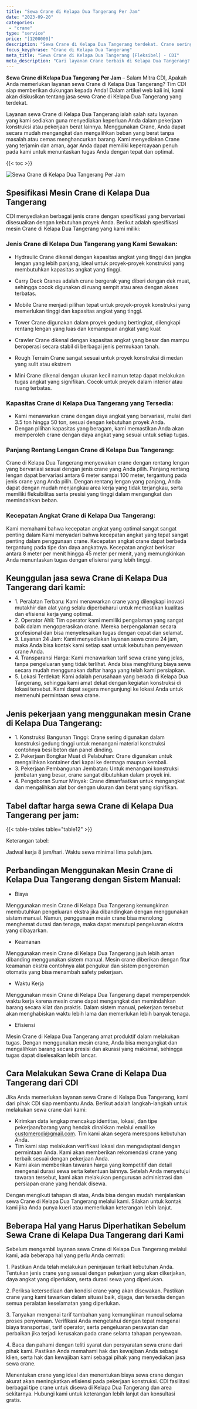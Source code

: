 ```yaml
---
title: "Sewa Crane di Kelapa Dua Tangerang Per Jam"
date: "2023-09-20"
categories:
 - "crane"
type: "service"
price: "[1200000]"
description: "Sewa Crane di Kelapa Dua Tangerang terdekat. Crane sering digunakan untuk proyek pembangunan sebagai peralatan andal yang efisien. Hubungi kami untuk info lengkap."
focus_keyphrase: "Crane di Kelapa Dua Tangerang"
meta_title: "Sewa Crane di Kelapa Dua Tangerang [Fleksibel] - CDI"
meta_description: "Cari layanan Crane terbaik di Kelapa Dua Tangerang? Kami menyediakan Crane berkualitas untuk pengangkatan berat. Dapatkan penawaran sekarang."
---
```


**Sewa Crane di Kelapa Dua Tangerang Per Jam** – Salam Mitra CDI, Apakah Anda memerlukan layanan sewa Crane di Kelapa Dua Tangerang? Tim CDI siap memberikan dukungan kepada Anda! Dalam artikel web kali ini, kami akan diskusikan tentang jasa sewa Crane di Kelapa Dua Tangerang yang terdekat.

Layanan sewa Crane di Kelapa Dua Tangerang ialah salah satu layanan yang kami sediakan guna menyediakan keperluan Anda dalam pekerjaan konstruksi atau pekerjaan berat lainnya. Menggunakan Crane, Anda dapat secara mudah mengangkat dan mengalihkan beban yang berat tanpa masalah atau cemas menghancurkan barang. Kami menyediakan Crane yang terjamin dan aman, agar Anda dapat memiliki kepercayaan penuh pada kami untuk menuntaskan tugas Anda dengan tepat dan optimal.

{{< toc >}}

![Sewa Crane di Kelapa Dua Tangerang Per Jam](/images/crane/crane-18.jpg)

## Spesifikasi Mesin Crane di Kelapa Dua Tangerang

CDI menyediakan berbagai jenis crane dengan spesifikasi yang bervariasi disesuaikan dengan kebutuhan proyek Anda. Berikut adalah spesifikasi mesin Crane di Kelapa Dua Tangerang yang kami miliki:

### Jenis Crane di Kelapa Dua Tangerang yang Kami Sewakan:

*   Hydraulic Crane dikenal dengan kapasitas angkat yang tinggi dan jangka lengan yang lebih panjang, ideal untuk proyek-proyek konstruksi yang membutuhkan kapasitas angkat yang tinggi.
*   Carry Deck Cranes adalah crane bergerak yang diberi dengan dek muat, sehingga cocok digunakan di ruang sempit atau area dengan akses terbatas.
*   Mobile Crane menjadi pilihan tepat untuk proyek-proyek konstruksi yang memerlukan tinggi dan kapasitas angkat yang tinggi.
*   Tower Crane digunakan dalam proyek gedung bertingkat, dilengkapi rentang lengan yang luas dan kemampuan angkat yang kuat

*   Crawler Crane dikenal dengan kapasitas angkat yang besar dan mampu beroperasi secara stabil di berbagai jenis permukaan tanah.
*   Rough Terrain Crane sangat sesuai untuk proyek konstruksi di medan yang sulit atau ekstrem

*   Mini Crane dikenal dengan ukuran kecil namun tetap dapat melakukan tugas angkat yang signifikan. Cocok untuk proyek dalam interior atau ruang terbatas.

### Kapasitas Crane di Kelapa Dua Tangerang yang Tersedia:

*   Kami menawarkan crane dengan daya angkat yang bervariasi, mulai dari 3.5 ton hingga 50 ton, sesuai dengan kebutuhan proyek Anda.
*   Dengan pilihan kapasitas yang beragam, kami memastikan Anda akan memperoleh crane dengan daya angkat yang sesuai untuk setiap tugas.

### Panjang Rentang Lengan Crane di Kelapa Dua Tangerang:

Crane di Kelapa Dua Tangerang menyewakan crane dengan rentang lengan yang bervariasi sesuai dengan jenis crane yang Anda pilih. Panjang rentang lengan dapat bervariasi antara 6 meter sampai 100 meter, tergantung pada jenis crane yang Anda pilih. Dengan rentang lengan yang panjang, Anda dapat dengan mudah menjangkau area kerja yang tidak terjangkau, serta memiliki fleksibilitas serta presisi yang tinggi dalam mengangkat dan memindahkan beban.

### Kecepatan Angkat Crane di Kelapa Dua Tangerang:

Kami memahami bahwa kecepatan angkat yang optimal sangat sangat penting dalam Kami menyadari bahwa kecepatan angkat yang tepat sangat penting dalam penggunaan crane. Kecepatan angkat crane dapat berbeda tergantung pada tipe dan daya angkatnya. Kecepatan angkat berkisar antara 8 meter per menit hingga 45 meter per menit, yang memungkinkan Anda menuntaskan tugas dengan efisiensi yang lebih tinggi.

## Keunggulan jasa sewa Crane di Kelapa Dua Tangerang dari kami:

*   1\. Peralatan Terbaru: Kami menawarkan crane yang dilengkapi inovasi mutakhir dan alat yang selalu diperbaharui untuk memastikan kualitas dan efisiensi kerja yang optimal.
*   2\. Operator Ahli: Tim operator kami memiliki pengalaman yang sangat baik dalam mengoperasikan crane. Mereka berpengalaman secara profesional dan bisa menyelesaikan tugas dengan cepat dan selamat.
*   3\. Layanan 24 Jam: Kami menyediakan layanan sewa crane 24 jam, maka Anda bisa kontak kami setiap saat untuk kebutuhan penyewaan crane Anda.
*   4\. Transparansi Harga: Kami menawarkan tarif sewa crane yang jelas, tanpa pengeluaran yang tidak terlihat. Anda bisa menghitung biaya sewa secara mudah menggunakan daftar harga yang telah kami persiapkan.
*   5\. Lokasi Terdekat: Kami adalah perusahaan yang berada di Kelapa Dua Tangerang, sehingga kami amat dekat dengan kegiatan konstruksi di lokasi tersebut. Kami dapat segera mengunjungi ke lokasi Anda untuk memenuhi permintaan sewa crane.

## Jenis pekerjaan yang menggunakan mesin Crane di Kelapa Dua Tangerang:

*   1\. Konstruksi Bangunan Tinggi: Crane sering digunakan dalam konstruksi gedung tinggi untuk menangani material konstruksi contohnya besi beton dan panel dinding.
*   2\. Pekerjaan Bongkar Muat di Pelabuhan: Crane digunakan untuk mengalihkan kontainer dari kapal ke dermaga maupun kembali.
*   3\. Pekerjaan Pembangunan Jembatan: Untuk menangani konstruksi jembatan yang besar, crane sangat dibutuhkan dalam proyek ini.
*   4\. Pengeboran Sumur Minyak: Crane dimanfaatkan untuk mengangkat dan mengalihkan alat bor dengan ukuran dan berat yang signifikan.

## Tabel daftar harga sewa Crane di Kelapa Dua Tangerang per jam:

{{< table-tables table="table12" >}}

Keterangan tabel:

Jadwal kerja 8 jam/hari. Waktu sewa minimal lima puluh jam.

## Perbandingan Menggunakan Mesin Crane di Kelapa Dua Tangerang dengan Sistem Manual:

*   Biaya

Menggunakan mesin Crane di Kelapa Dua Tangerang kemungkinan membutuhkan pengeluaran ekstra jika dibandingkan dengan menggunakan sistem manual. Namun, penggunaan mesin crane bisa menolong menghemat durasi dan tenaga, maka dapat menutupi pengeluaran ekstra yang dibayarkan.
*   Keamanan

Menggunakan mesin Crane di Kelapa Dua Tangerang jauh lebih aman dibanding menggunakan sistem manual. Mesin crane diberikan dengan fitur keamanan ekstra contohnya alat pengukur dan sistem pengereman otomatis yang bisa menambah safety pekerjaan.
*   Waktu Kerja

Menggunakan mesin Crane di Kelapa Dua Tangerang dapat memperpendek waktu kerja karena mesin crane dapat mengangkat dan memindahkan barang secara kilat dan praktis. Dalam sistem manual, pekerjaan tersebut akan menghabiskan waktu lebih lama dan memerlukan lebih banyak tenaga.
*   Efisiensi

Mesin Crane di Kelapa Dua Tangerang amat produktif dalam melakukan tugas. Dengan menggunakan mesin crane, Anda bisa mengangkat dan mengalihkan barang secara presisi dan akurasi yang maksimal, sehingga tugas dapat diselesaikan lebih lancar.

## Cara Melakukan Sewa Crane di Kelapa Dua Tangerang dari CDI

Jika Anda memerlukan layanan sewa Crane di Kelapa Dua Tangerang, kami dari pihak CDI siap membantu Anda. Berikut adalah langkah-langkah untuk melakukan sewa crane dari kami:

*   Kirimkan data lengkap mencakup identitas, lokasi, dan tipe pekerjaan/barang yang hendak dinaikkan melalui email ke customercdi@gmail.com. Tim kami akan segera merespons kebutuhan Anda.
*   Tim kami siap melakukan verifikasi lokasi dan mengadaptasi dengan permintaan Anda. Kami akan memberikan rekomendasi crane yang terbaik sesuai dengan pekerjaan Anda.
*   Kami akan memberikan tawaran harga yang kompetitif dan detail mengenai durasi sewa serta ketentuan lainnya. Setelah Anda menyetujui tawaran tersebut, kami akan melakukan pengurusan administrasi dan persiapan crane yang hendak disewa.

Dengan mengikuti tahapan di atas, Anda bisa dengan mudah menjalankan sewa Crane di Kelapa Dua Tangerang melalui kami. Silakan untuk kontak kami jika Anda punya kueri atau memerlukan keterangan lebih lanjut.

## Beberapa Hal yang Harus Diperhatikan Sebelum Sewa Crane di Kelapa Dua Tangerang dari Kami

Sebelum mengambil layanan sewa Crane di Kelapa Dua Tangerang melalui kami, ada beberapa hal yang perlu Anda cermati:

1\.  Pastikan Anda telah melakukan peninjauan terkait kebutuhan Anda. Tentukan jenis crane yang sesuai dengan pekerjaan yang akan dikerjakan, daya angkat yang diperlukan, serta durasi sewa yang diperlukan.

2\.  Periksa ketersediaan dan kondisi crane yang akan disewakan. Pastikan crane yang kami tawarkan dalam situasi baik, dijaga, dan tersedia dengan semua peralatan keselamatan yang diperlukan.

3\.  Tanyakan mengenai tarif tambahan yang kemungkinan muncul selama proses penyewaan. Verifikasi Anda mengetahui dengan tepat mengenai biaya transportasi, tarif operator, serta pengeluaran perawatan dan perbaikan jika terjadi kerusakan pada crane selama tahapan penyewaan.

4\.  Baca dan pahami dengan teliti syarat dan persyaratan sewa crane dari pihak kami. Pastikan Anda memahami hak dan kewajiban Anda sebagai klien, serta hak dan kewajiban kami sebagai pihak yang menyediakan jasa sewa crane.

Menentukan crane yang ideal dan menentukan biaya sewa crane dengan akurat akan meningkatkan efisiensi pada pekerjaan konstruksi. CDI fasilitasi berbagai tipe crane untuk disewa di Kelapa Dua Tangerang dan area sekitarnya. Hubungi kami untuk keterangan lebih lanjut dan konsultasi gratis.